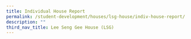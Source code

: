 ```yaml
---
title: Individual House Report
permalink: /student-development/houses/lsg-house/indiv-house-report/
description: ""
third_nav_title: Lee Seng Gee House (LSG)
---
```


